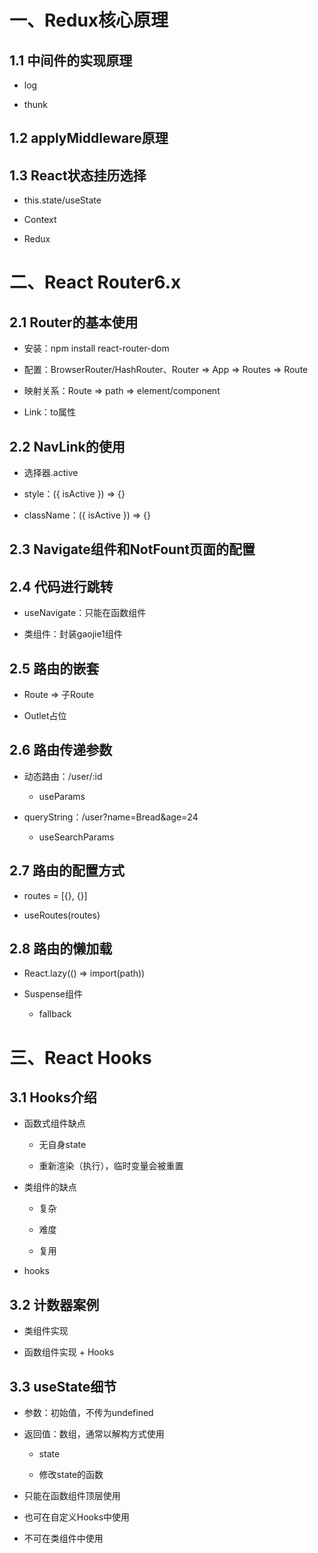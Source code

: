 # 一、Redux核心原理

## 1.1 中间件的实现原理

+ log

+ thunk

## 1.2 applyMiddleware原理

## 1.3 React状态挂历选择

+ this.state/useState

+ Context

+ Redux

# 二、React Router6.x

## 2.1 Router的基本使用

+ 安装：npm install react-router-dom

+ 配置：BrowserRouter/HashRouter、Router => App => Routes => Route

+ 映射关系：Route => path => element/component

+ Link：to属性

## 2.2 NavLink的使用

+ 选择器.active

+ style：({ isActive }) => {}

+ className：({ isActive }) => {}

## 2.3 Navigate组件和NotFount页面的配置

## 2.4 代码进行跳转

+ useNavigate：只能在函数组件

+ 类组件：封装gaojie1组件

## 2.5 路由的嵌套

+ Route => 子Route

+ Outlet占位

## 2.6 路由传递参数

+ 动态路由：/user/:id

  + useParams

+ queryString：/user?name=Bread&age=24

  + useSearchParams

## 2.7 路由的配置方式

+ routes = [{}, {}]

+ useRoutes(routes)
  
## 2.8 路由的懒加载

+ React.lazy(() => import(path))

+ Suspense组件

  + fallback

# 三、React Hooks

## 3.1 Hooks介绍

+ 函数式组件缺点

  + 无自身state

  + 重新渲染（执行），临时变量会被重置

+ 类组件的缺点

  + 复杂

  + 难度

  + 复用

+ hooks

## 3.2 计数器案例

+ 类组件实现

+ 函数组件实现 + Hooks

## 3.3 useState细节

+ 参数：初始值，不传为undefined

+ 返回值：数组，通常以解构方式使用

  + state

  + 修改state的函数

+ 只能在函数组件顶层使用

+ 也可在自定义Hooks中使用

+ 不可在类组件中使用